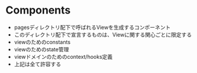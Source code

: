 # Components
- pagesディレクトリ配下で呼ばれるViewを生成するコンポーネント
- このディレクトリ配下で宣言するものは、Viewに関する関心ごとに限定する
- viewのためのconstants
- viewのためのstate管理
- viewドメインのためのcontext/hooks定義
- 上記は全て許容する
